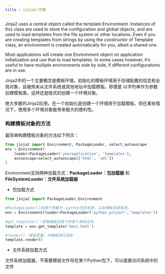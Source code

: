 ```yaml
---
title : jinja2-环境
---
```


Jinja2 uses a central object called the template Environment. Instances of this class are used to store the configuration and global objects, and are used to load templates from the file system or other locations. Even if you are creating templates from strings by using the constructor of Template class, an environment is created automatically for you, albeit a shared one.

Most applications will create one Environment object on application initialization and use that to load templates. In some cases however, it’s useful to have multiple environments side by side, if different configurations are in use.

Jinja2中的一个主要概念是模板环境。初始化的模板环境用于存储配置的信息和全局对象，且被用来从文件系统或其他地址中加载模板。即便是
以字符串作为参数创建模板类，这样还是隐式的创建一个环境对象。

绝大多数的Jinja2应用，在一个初始化是创建一个环境用于加载模板。但在某些情况下，使用多个环境对象能带来极大的便利性。

### 构建模板对象的方法

最简单构建模板对象的方法如下所示：

~~~python
from jinja2 import Environment, PackageLoader, select_autoescape
env = Environment(
    loader=PackageLoader('yourapplication', 'templates'),
    autoescape=select_autoescape(['html', 'xml'])
)
~~~

Environment支持两种加载方式：**PackageLoader：包加载器** 和 **FileSystemLoader：文件系统加载器**

* 包加载方式

~~~python
from jinja2 import PackageLoader,Environment

#PackageLoader()的两个参数为：python包的名称，以及模板目录名称。
env = Environment(loader=PackageLoader('python_project','templates'))    # 创建一个包加载器对象
 
#get_template()：获取模板目录下的某个具体文件。
template = env.get_template('bast.html')  

#render()：接受变量，对模板进行渲染
template.render()  
~~~

* 文件系统加载方式

文件系统加载器，不需要模板文件存在某个Python包下，可以直接访问系统中的文件

